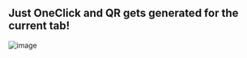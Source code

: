 ## Just OneClick and QR gets generated for the current tab!

![image](https://user-images.githubusercontent.com/81856196/179055770-1f511d2d-d9c7-43f4-b35c-12806b3cfee5.png)
